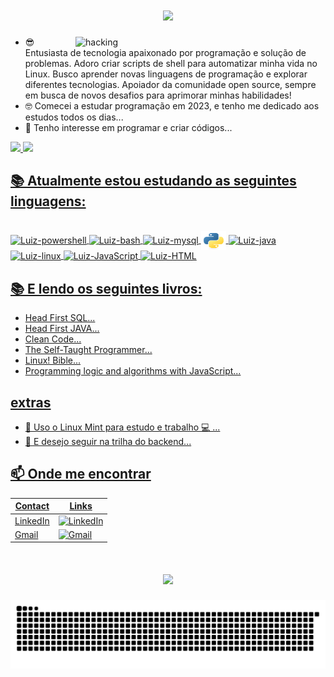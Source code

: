 <h1 align="center">
<img src="https://readme-typing-svg.herokuapp.com/?font=Righteous&size=35&center=true&vCenter=true&width=500&height=70&duration=5000&lines=Oi!+👋;+Bora+codar?!;" />
</h1>
<img src="https://gifs.eco.br/wp-content/uploads/2022/10/gifs-de-gamer-3.gif" alt="hacking" min-width="400px" max-width="400px" width="400px" align="right">



- 😎 Entusiasta de tecnologia apaixonado por programação e solução de problemas. Adoro criar scripts de shell para automatizar minha vida no Linux. Busco aprender novas linguagens de programação e explorar diferentes tecnologias. Apoiador da comunidade open source, sempre em busca de novos desafios para aprimorar minhas habilidades!
- 🤓 Comecei a estudar programação em 2023, e tenho me dedicado aos estudos todos os dias...
- 👀 Tenho interesse em programar e criar códigos...

<div>
  <a href="https://github.com/ketteiGustavo">
  <img height="180em" src="https://github-readme-stats.vercel.app/api?username=ketteiGustavo&show_icons=true&theme=tokyonight&incluide_all_commits=true&count_private=true"/>
  <img height="180em" src="https://github-readme-stats.vercel.app/api/top-langs/?username=ketteiGustavo&layout=compact&langs_count=16&theme=tokyonight&incluide_all_commits=true&count_private=true"/>
</div>

##  📚 Atualmente estou estudando as seguintes linguagens:  
<div style="display: inline_block"><br>
<img align="center" alt="Luiz-powershell" height="30" width="40" src="https://cdn.jsdelivr.net/gh/devicons/devicon@latest/icons/powershell/powershell-original.svg"/>
<img align="center" alt="Luiz-bash" height="30" width="40" src="https://cdn.jsdelivr.net/gh/devicons/devicon@latest/icons/bash/bash-plain.svg"/>
<img align="center" alt="Luiz-mysql" height="30" width="40" src="https://cdn.jsdelivr.net/gh/devicons/devicon@latest/icons/mysql/mysql-original-wordmark.svg">
<img align="center" alt="Luiz-python" height="30" width="40" src="https://raw.githubusercontent.com/devicons/devicon/master/icons/python/python-original.svg">
<img align="center" alt="Luiz-java" height="30" width="40" src="https://cdn.jsdelivr.net/gh/devicons/devicon@latest/icons/java/java-original-wordmark.svg">
<img align="center" alt="Luiz-linux" height="30" width="40" src="https://cdn.jsdelivr.net/gh/devicons/devicon@latest/icons/linux/linux-original.svg">
<img align="center" alt="Luiz-JavaScript" height="30" width="40" src="https://cdn.jsdelivr.net/gh/devicons/devicon@latest/icons/javascript/javascript-plain.svg" />
<img align="center" alt="Luiz-HTML" height="30" width="40" src="https://cdn.jsdelivr.net/gh/devicons/devicon@latest/icons/html5/html5-plain-wordmark.svg" />
</div>

## 📚 E lendo os seguintes livros:
  - Head First SQL...
  - Head First JAVA...
  - Clean Code...
  - The Self-Taught Programmer...
  - Linux! Bible...
  - Programming logic and algorithms with JavaScript...

##  extras
- 🐧 Uso o Linux Mint para estudo e trabalho 💻 ...
- 💞️ E desejo seguir na trilha do backend...

## 📫 Onde me encontrar

| Contact | Links |
|-------|---------|
|LinkedIn | [![LinkedIn](https://img.shields.io/badge/LinkedIn-000?style=for-the-badge&logo=linkedin&logoColor=0E76A8)](https://www.linkedin.com/in/luizgustavocesar/)
| Gmail | [![Gmail](https://img.shields.io/badge/Gmail-D14836?style=for-the-badge&logo=gmail&logoColor=white)](mailto:luizgcesar@gmail.com)

##

<h1 align="center">
<img src="https://readme-typing-svg.herokuapp.com/?font=Righteous&size=35&center=true&vCenter=true&width=500&height=70&duration=4500&lines=Até breve 👋!;" />
</h1>



![snake gif](https://github.com/ketteiGustavo/ketteiGustavo/blob/output/github-snake-dark.svg)


<!---
LuizGCesar/LuizGCesar is a ✨ special ✨ repository because its `README.md` (this file) appears on your GitHub profile.
You can click the Preview link to take a look at your changes.
--->

